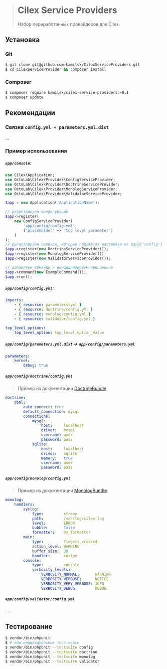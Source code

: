 > # Cilex Service Providers
>
> Набор переработанных провайдеров для Cilex.

## Установка

### Git

```bash
$ git clone git@github.com:kamilsk/CilexServiceProviders.git
$ cd CilexServiceProvider && composer install
```

### Composer

```bash
$ composer require kamilsk/cilex-service-providers:~0.1
$ composer update
```

## Рекомендации

### Связка `config.yml + parameters.yml.dist`

...

### Пример использования

##### `app/console`:

```php
use Cilex\Application;
use OctoLab\Cilex\Provider\ConfigServiceProvider;
use OctoLab\Cilex\Provider\DoctrineServiceProvider;
use OctoLab\Cilex\Provider\MonologServiceProvider;
use OctoLab\Cilex\Provider\ValidatorServiceProvider;

$app = new Application('ApplicationName');

// регистрируем конфигурацию
$app->register(
    new ConfigServiceProvider(
        'app/config/config.yml',
        ['placeholder' => 'top level parameter']
    )
);
// регистрируем сервисы, которые подхватят настройки из $app['config']
$app->register(new DoctrineServiceProvider());
$app->register(new MonologServiceProvider());
$app->register(new ValidatorServiceProvider());

// добавляем команды и инициализируем приложение
$app->command(new ExampleCommand());
$app->run();
```

##### `app/config/config.yml`:

```yaml
imports:
    - { resource: parameters.yml }
    - { resource: doctrine/config.yml }
    - { resource: monolog/config.yml }
    - { resource: validator/config.yml }

top_level_options:
    top_level_option: top_level_option_value
```

##### `app/config/parameters.yml.dist` -> `app/config/parameters.yml`

```yaml
parameters:
    kernel:
        debug: true
```

##### `app/config/doctrine/config.yml`

> Пример из документации [DoctrineBundle](http://symfony.com/doc/current/reference/configuration/doctrine.html)

```yaml
doctrine:
    dbal:
        auto_connect: true
        default_connection: mysql
        connections:
            mysql:
                host:     localhost
                driver:   mysql
                username: user
                password: pass
            sqlite:
                host:     localhost
                driver:   sqlite
                memory:   true
                username: user
                password: pass
```

##### `app/config/monolog/config.yml`

> Пример из документации [MonologBundle](http://symfony.com/doc/current/reference/configuration/monolog.html)

```yaml
monolog:
    handlers:
        syslog:
            type:         stream
            path:         /var/log/cilex.log
            level:        ERROR
            bubble:       false
            formatter:    my_formatter
        main:
            type:         fingers_crossed
            action_level: WARNING
            buffer_size:  30
            handler:      custom
        console:
            type:         console
            verbosity_levels:
                VERBOSITY_NORMAL:       WARNING
                VERBOSITY_VERBOSE:      NOTICE
                VERBOSITY_VERY_VERBOSE: INFO
                VERBOSITY_DEBUG:        DEBUG
```

##### `app/config/validator/config.yml`

```yml
...
```

## Тестирование

```bash
$ vendor/bin/phpunit
$ # или индивидуальные тест-кейсы
$ vendor/bin/phpunit --testsuite config
$ vendor/bin/phpunit --testsuite doctrine
$ vendor/bin/phpunit --testsuite monolog
$ vendor/bin/phpunit --testsuite validator
```
